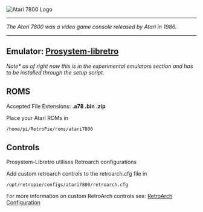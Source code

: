 ![Atari 7800 Logo](http://atarihq.com/danb/images/Atari_7800_logo.png)
***
_The Atari 7800 was a video game console released by Atari in 1986._
***
## Emulator: [Prosystem-libretro](https://github.com/libretro/prosystem-libretro)

_Note* as of right now this is in the experimental emulators section and has to be installed through the setup script._

## ROMS
Accepted File Extensions: **.a78 .bin .zip**

Place your Atari ROMs in 
```
/home/pi/RetroPie/roms/atari7800
```
## Controls

Prosystem-Libretro utilises Retroarch configurations

Add custom retroarch controls to the retroarch.cfg file in
```shell
/opt/retropie/configs/atari7800/retroarch.cfg
```
For more information on custom RetroArch controls see: [RetroArch Configuration](https://github.com/petrockblog/RetroPie-Setup/wiki/RetroArch-Configuration)
